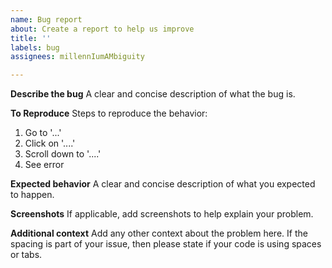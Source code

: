 ```yaml
---
name: Bug report
about: Create a report to help us improve
title: ''
labels: bug
assignees: millennIumAMbiguity

---
```


**Describe the bug**
A clear and concise description of what the bug is.

**To Reproduce**
Steps to reproduce the behavior:
1. Go to '...'
2. Click on '....'
3. Scroll down to '....'
4. See error

**Expected behavior**
A clear and concise description of what you expected to happen.

**Screenshots**
If applicable, add screenshots to help explain your problem.

**Additional context**
Add any other context about the problem here.
If the spacing is part of your issue, then please state if your code is using spaces or tabs.
